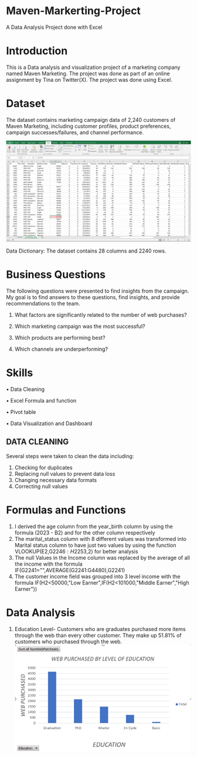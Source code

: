# Maven-Markerting-Project
A Data Analysis Project done with Excel

# Introduction
This is a Data analysis and visualization project of a marketing company named Maven Marketing. The project was done as part of an online assignment by Tina on Twitter(X). The project was done using Excel. 

# Dataset
The dataset contains marketing campaign data of 2,240 customers of Maven Marketing, including customer profiles, product preferences, campaign successes/failures, and channel performance.

![Dataset](https://github.com/newdydx/Maven-Markerting-Project/blob/main/Datasets.png)

Data Dictionary: The dataset contains 28 columns and 2240 rows.

# Business Questions

The following questions were presented to find insights from the campaign. My goal is to find answers to these questions, find insights, and provide recommendations to the team.

1. What factors are significantly related to the number of web purchases?

2. Which marketing campaign was the most successful?

3. Which products are performing best?

4. Which channels are underperforming?

# Skills

• Data Cleaning

• Excel Formula and function

• Pivot table

• Data Visualization and Dashboard

## DATA CLEANING

Several steps were taken to clean the data including:
1. Checking for duplicates
2. Replacing null values to prevent data loss
3. Changing necessary data formats
4. Correcting null values

# Formulas and Functions
1. I derived the age column from the year_birth column by using the formula (2023 - B2) and for the other column respectively
2. The marital_status column with 8 different values was transformed into Marital status column to have just two values by using the function VLOOKUP(E2,G$2246:H$2253,2) for better analysis
3. The null Values in the Income column was replaced by the average of all the income with the formula IF(G2241="",AVERAGE(G2241:G4480),G2241)
4. The customer income field was grouped into 3 level income with the formula IF(H2<50000,"Low Earner",IF(H2<101000,"Middle Earner","High Earner"))

# Data Analysis
1. Education Level- Customers who are graduates purchased more items through the web than every other customer. They make up 51.81% of customers who purchased through the web.
![Education visuals](https://github.com/newdydx/Maven-Markerting-Project/blob/main/graduatepurchases.png)

